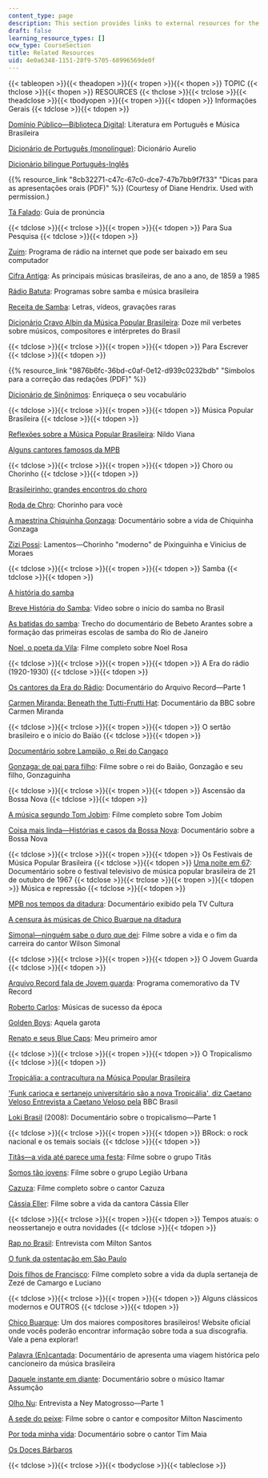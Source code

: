 ```yaml
---
content_type: page
description: This section provides links to external resources for the course.
draft: false
learning_resource_types: []
ocw_type: CourseSection
title: Related Resources
uid: 4e0a6348-1151-28f9-5705-68996569de0f
---
```

{{< tableopen >}}{{< theadopen >}}{{< tropen >}}{{< thopen >}}
TOPIC
{{< thclose >}}{{< thopen >}}
RESOURCES
{{< thclose >}}{{< trclose >}}{{< theadclose >}}{{< tbodyopen >}}{{< tropen >}}{{< tdopen >}}
Informaçöes Gerais
{{< tdclose >}}{{< tdopen >}}

[Domínio Público—Biblioteca Digital](http://www.dominiopublico.gov.br/pesquisa/PesquisaObraForm.jsp): Literatura em Português e Música Brasileira

[Dicionário de Português (monolingue)](https://www.dicio.com.br/aurelio-2/): Dicionário Aurelio

[Dicionário bilingue Português-Inglês](http://www.wordreference.com/)

{{% resource_link "8cb32271-c47c-67c0-dce7-47b7bb9f7f33" "Dicas para as apresentações orais (PDF)" %}} (Courtesy of Diane Hendrix. Used with permission.)

[Tá Falado](https://www.coerll.utexas.edu/brazilpod/tafalado/): Guia de pronúncia

{{< tdclose >}}{{< trclose >}}{{< tropen >}}{{< tdopen >}}
Para Sua Pesquisa
{{< tdclose >}}{{< tdopen >}}

[Zuim](http://www.zuim.org/): Programa de rádio na internet que pode ser baixado em seu computador

[Cifra Antiga](https://cifrantiga.blogspot.com.br/): As principais músicas brasileiras, de ano a ano, de 1859 a 1985

[Rádio Batuta](http://www.radiobatuta.com.br/): Programas sobre samba e música brasileira

[Receita de Samba](http://www.receitadesamba.com.br/p/downloads.html): Letras, vídeos, gravações raras

[Dicionário Cravo Albin da Música Popular Brasileira](http://dicionariompb.com.br/): Doze mil verbetes sobre músicos, compositores e intérpretes do Brasil

{{< tdclose >}}{{< trclose >}}{{< tropen >}}{{< tdopen >}}
Para Escrever
{{< tdclose >}}{{< tdopen >}}

{{% resource_link "9876b6fc-36bd-c0af-0e12-d939c0232bdb" "Símbolos para a correção das redações (PDF)" %}}

[Dicionário de Sinônimos](https://www.sinonimos.com.br/): Enriqueça o seu vocabulário

{{< tdclose >}}{{< trclose >}}{{< tropen >}}{{< tdopen >}}
Música Popular Brasileira
{{< tdclose >}}{{< tdopen >}}

[Reflexões sobre a Música Popular Brasileira](https://www.scribd.com/document/22151496/Reflexoes-sobre-a-Musica-Popular-Brasileira-Nildo-Viana): Nildo Viana

[Alguns cantores famosos da MPB](https://www.mpb.com.br/)

{{< tdclose >}}{{< trclose >}}{{< tropen >}}{{< tdopen >}}
Choro ou Chorinho
{{< tdclose >}}{{< tdopen >}}

[Brasileirinho: grandes encontros do choro](https://www.youtube.com/watch?v=Lpl_nOnr0ic&list=PLDDGbmXaaJjEoZD_tPC1wfHR6hoh0bY2f)

[Roda de Chro](https://www.youtube.com/watch?v=c5NGOcNyF4g): Chorinho para vocè

[A maestrina Chiquinha Gonzaga](https://www.youtube.com/watch?v=xovks5pFOvs): Documentário sobre a vida de Chiquinha Gonzaga

[Zizi Possi](https://www.youtube.com/watch?v=Lkq6h_t21c8): Lamentos—Chorinho "moderno" de Pixinguinha e Vinicius de Moraes

{{< tdclose >}}{{< trclose >}}{{< tropen >}}{{< tdopen >}}
Samba
{{< tdclose >}}{{< tdopen >}}

[A história do samba](http://revistaepoca.globo.com/Revista/Epoca/0,,EDR67538-5856,00.html)  

[Breve História do Samba](https://www.youtube.com/watch?v=kWEhKsOgdEE): Vídeo sobre o início do samba no Brasil

[As batidas do samba](https://www.youtube.com/watch?v=ZBP0nU5x3Ps)*:* Trecho do documentário de Bebeto Arantes sobre a formação das primeiras escolas de samba do Rio de Janeiro

[Noel, o poeta da Vila](https://www.youtube.com/watch?v=VmgCCcLUkoQ): Filme completo sobre Noel Rosa

{{< tdclose >}}{{< trclose >}}{{< tropen >}}{{< tdopen >}}
A Era do rádio (1920-1930)
{{< tdclose >}}{{< tdopen >}}

[Os cantores da Era do Rádio](https://www.youtube.com/watch?v=l6xZ5L9Oo-A): Documentário do Arquivo Record—Parte 1

[Carmen Miranda: Beneath the Tutti-Frutti Hat](https://www.youtube.com/watch?v=MbTeIh1WGoQ): Documentário da BBC sobre Carmen Miranda

{{< tdclose >}}{{< trclose >}}{{< tropen >}}{{< tdopen >}}
O sertão brasileiro e o início do Baiäo
{{< tdclose >}}{{< tdopen >}}

[Documentário sobre Lampião, o Rei do Cangaço](https://www.youtube.com/watch?v=f49LW4TZcHE)

[Gonzaga: de pai para filho](https://www.youtube.com/watch?v=OmgX4vsURA8): Filme sobre o rei do Baião, Gonzagão e seu filho, Gonzaguinha

{{< tdclose >}}{{< trclose >}}{{< tropen >}}{{< tdopen >}}
Ascensão da Bossa Nova
{{< tdclose >}}{{< tdopen >}}

[A música segundo Tom Jobim](https://vimeo.com/58212770): Filme completo sobre Tom Jobim

[Coisa mais linda—Histórias e casos da Bossa Nova](https://www.youtube.com/watch?v=qq6TsJkCDSc): Documentário sobre a Bossa Nova

{{< tdclose >}}{{< trclose >}}{{< tropen >}}{{< tdopen >}}
Os Festivais de Música Popular Brasileira
{{< tdclose >}}{{< tdopen >}}
[Uma noite em 67](https://www.youtube.com/watch?v=FOsXaaW4Pkk): Documentário sobre o festival televisivo de música popular brasileira de 21 de outubro de 1967
{{< tdclose >}}{{< trclose >}}{{< tropen >}}{{< tdopen >}}
Música e repressão
{{< tdclose >}}{{< tdopen >}}

[MPB nos tempos da ditadura](https://www.youtube.com/watch?v=P4BNAZmok6o): Documentário exibido pela TV Cultura

[A censura às músicas de Chico Buarque na ditadura](http://observatoriodaimprensa.com.br/diretorio-academico/a-censura-as-musicas-de-chico-buarque-na-ditadura-1964-1985/)

[Simonal—ninguém sabe o duro que dei](https://www.youtube.com/watch?v=NjAPVjQbKG0): Filme sobre a vida e o fim da carreira do cantor Wilson Simonal

{{< tdclose >}}{{< trclose >}}{{< tropen >}}{{< tdopen >}}
O Jovem Guarda
{{< tdclose >}}{{< tdopen >}}

[Arquivo Record fala de Jovem guarda](https://www.youtube.com/watch?v=VeAh7EBnO-I): Programa comemorativo da TV Record  

[Roberto Carlos](https://www.youtube.com/watch?v=WoVssitS3Fw&list=PLgNVUPa0y7z_w5cvR8P9RdV86V6caALpd): Músicas de sucesso da época

[Golden Boys](https://www.youtube.com/watch?v=cgORBiNBWpw): Aquela garota

[Renato e seus Blue Caps](https://www.youtube.com/watch?v=pRHNeAIJOq0): Meu primeiro amor

{{< tdclose >}}{{< trclose >}}{{< tropen >}}{{< tdopen >}}
O Tropicalismo
{{< tdclose >}}{{< tdopen >}}

[Tropicália: a contracultura na Música Popular Brasileira](http://www.ufrgs.br/alcar/encontros-nacionais-1/9o-encontro-2013/artigos/gt-historia-da-midia-sonora/tropicalia-a-contracultura-na-musica-popular-brasileira)

['Funk carioca e sertanejo universitário são a nova Tropicália', diz Caetano Veloso Entrevista a Caetano Veloso pela](http://www.bbc.com/portuguese/noticias/2016/05/160407_caetano_mv) BBC Brasil

[Loki Brasil](https://www.youtube.com/watch?v=izGLQUGZZMs) (2008): Documentário sobre o tropicalismo—Parte 1

{{< tdclose >}}{{< trclose >}}{{< tropen >}}{{< tdopen >}}
BRock: o rock nacional e os temais sociais
{{< tdclose >}}{{< tdopen >}}

[Titãs—a vida até parece uma festa](https://www.youtube.com/watch?v=nlcjLWxHvwo): Filme sobre o grupo Titãs

[Somos tão jovens](https://www.youtube.com/watch?v=CM95u60_bIw): Filme sobre o grupo Legião Urbana

[Cazuza](https://www.youtube.com/watch?v=TrADo_p3nYU): Filme completo sobre o cantor Cazuza

[Cássia Eller](https://www.youtube.com/watch?v=vmFg1VOKxh0): Filme sobre a vida da cantora Cássia Eller

{{< tdclose >}}{{< trclose >}}{{< tropen >}}{{< tdopen >}}
Tempos atuais: o neossertanejo e outra novidades
{{< tdclose >}}{{< tdopen >}}

[Rap no Brasil](https://www.youtube.com/watch?v=Oi0MHWemSE0&feature=related): Entrevista com Milton Santos

[O funk da ostentação em São Paulo](http://revistaepoca.globo.com/cultura/noticia/2012/09/o-funk-da-ostentacao-em-sao-paulo.html)

[Dois filhos de Francisco](https://www.youtube.com/watch?v=9R7GYs-AJfU): Filme completo sobre a vida da dupla sertaneja de Zezé de Camargo e Luciano

{{< tdclose >}}{{< trclose >}}{{< tropen >}}{{< tdopen >}}
Alguns clássicos modernos e OUTROS
{{< tdclose >}}{{< tdopen >}}

[Chico Buarque](http://www.chicobuarque.com.br/): Um dos maiores compositores brasileiros! Website oficial onde vocês poderão encontrar informação sobre toda a sua discografia. Vale a pena explorar!

[Palavra (En)cantada](https://www.youtube.com/watch?v=gqoW5iDNAZw): Documentário de apresenta uma viagem histórica pelo cancioneiro da música brasileira

[Daquele instante em diante](https://www.youtube.com/watch?v=be2n1tpJjf0): Documentário sobre o músico Itamar Assumção

[Olho Nu](https://www.youtube.com/watch?v=oc4To2Z-tWo): Entrevista a Ney Matogrosso—Parte 1

[A sede do peixe](https://www.youtube.com/watch?v=Hu_gVBtOgoA): Filme sobre o cantor e compositor Milton Nascimento

[Por toda minha vida](https://www.youtube.com/watch?v=dMykHOO-hXU): Documentário sobre o cantor Tim Maia

[Os Doces Bárbaros](https://www.youtube.com/watch?v=z-IwkP5AOi4)

{{< tdclose >}}{{< trclose >}}{{< tbodyclose >}}{{< tableclose >}}